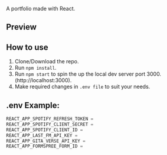 A portfolio made with React.

## Preview



## How to use

1. Clone/Download the repo.
2. Run `npm install`.
3. Run `npm start` to spin the up the local dev server port 3000.(http://localhost:3000).
4. Make required changes in `.env file` to suit your needs.

## .env Example:

```js
REACT_APP_SPOTIFY_REFRESH_TOKEN =
REACT_APP_SPOTIFY_CLIENT_SECRET =
REACT_APP_SPOTIFY_CLIENT_ID =
REACT_APP_LAST_FM_API_KEY =
REACT_APP_GITA_VERSE_API_KEY =
REACT_APP_FORMSPREE_FORM_ID =
```
